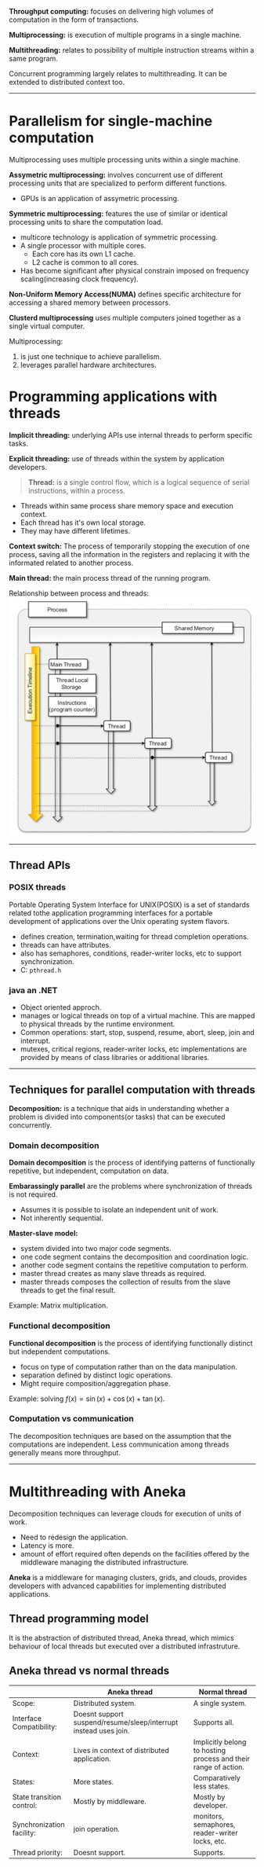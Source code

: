 
**Throughput computing:** focuses on delivering high volumes of computation in the form of transactions.  

**Multiprocessing:** is execution of multiple programs in a single machine.  

**Multithreading:** relates to possibility of multiple instruction streams within a same program.  

Concurrent programming largely relates to multithreading. It can be extended to distributed context too.  

----
# Parallelism for single-machine computation

Multiprocessing uses multiple processing units within a single machine.  

**Assymetric multiprocessing:** involves concurrent use of different processing units that are specialized to perform different functions.  
- GPUs is an application of assymetric processing.

**Symmetric multiprocessing:** features the use of similar or identical processing units to share the computation load.  
- multicore technology is application of symmetric processing.
- A single processor with multiple cores.
	- Each core has its own L1 cache.
	- L2 cache is common to all cores.
- Has become significant after physical constrain imposed on frequency scaling(increasing clock frequency).

**Non-Uniform Memory Access(NUMA)**  defines specific architecture for accessing a shared memory between processors.  

**Clusterd multiprocessing** uses multiple computers joined together as a single virtual computer.  

Multiprocessing:
1. is just one technique to achieve parallelism.
2. leverages parallel hardware architectures.

# Programming applications with threads

**Implicit threading:** underlying APIs use internal threads to perform specific tasks.  

**Explicit threading:** use of threads within the system by application developers.

> **Thread:** is a single control flow, which is a logical sequence of serial instructions, within a process.
- Threads within same process share memory space and execution context.
- Each thread has it's own local storage.
- They may have different lifetimes.

**Context switch:** The process of temporarily stopping the execution of one process, saving all the information in the registers and replacing it with the informated related to another process.  

**Main thread:** the main process thread of the running program.  

Relationship between process and threads:
![Relationship between process and threads](../Images/Cloud%20Computing/process_and_threads.png)

----
## Thread APIs

### POSIX threads
Portable Operating System Interface for UNIX(POSIX) is a set of standards related tothe application programming interfaces for a portable development of applications over the Unix operating system flavors.  
- defines creation, termination,waiting for thread completion operations.
- threads can have attributes.
- also has semaphores, conditions, reader-writer locks, etc to support synchronization.
- C: `pthread.h`

### java an .NET
- Object oriented approch.
- manages or logical threads on top of a virtual machine. This are mapped to physical threads by the runtime environment.
- Common operations: start, stop, suspend, resume, abort, sleep, join and interrupt.
- mutexes, critical regions, reader-writer locks, etc implementations are provided by means of class libraries or additional libraries.

----
## Techniques for parallel computation with threads

**Decomposition:** is a technique that aids in understanding whether a problem is divided into components(or tasks) that can be executed concurrently.  

### Domain decomposition
**Domain decomposition** is the process of identifying patterns of functionally repetitive, but independent, computation on data.  

**Embarassingly parallel** are the problems where synchronization of threads is not required.  
- Assumes it is possible to isolate an independent unit of work.
- Not inherently sequential.

**Master-slave model:**  
- system divided into two major code segments.
- one code segment contains the decomposition and coordination logic.
- another code segment contains the repetitive computation to perform.
- master thread creates as many slave threads as required.
- master threads composes the collection of results from the slave threads to get the final result.

Example: Matrix multiplication.

### Functional decomposition
**Functional decomposition** is the process of identifying functionally distinct but independent computations.  

- focus on type of computation rather than on the data manipulation.
- separation defined by distinct logic operations.
- Might require composition/aggregation phase.

Example: solving $f(x) = \sin(x) +\cos(x)+\tan(x)$.  

### Computation vs communication

The decomposition techniques are based on the assumption that the computations are independent. Less communication among threads generally means more throughput.

----
# Multithreading with Aneka
Decomposition techniques can leverage clouds for execution of units of work.   

- Need to redesign the application.
- Latency is more.
- amount of effort required often depends on the facilities offered by the middleware managing the distributed infrastructure.

**Aneka** is a middleware for managing clusters, grids, and clouds, provides developers with advanced capabilities for implementing distributed applications.  

## Thread programming model
It is the abstraction of distributed thread, Aneka thread, which mimics behaviour of local threads but executed over a distributed infrastruture.  

## Aneka thread vs normal threads

| | Aneka thread | Normal thread|
|--|--|--|
| Scope: | Distributed system. | A single system. |
|Interface Compatibility:| Doesnt support suspend/resume/sleep/interrupt instead uses join. | Supports all. |
|Context: | Lives in context of distributed application. | Implicitly belong to hosting process and their range of action. |
| States: | More states. | Comparatively less states. |
| State transition control: | Mostly by middleware. | Mostly by developer. |
| Synchronization facility: | join operation. | monitors, semaphores, reader-writer locks, etc. |
| Thread priority: | Doesnt support. | Supports. |


